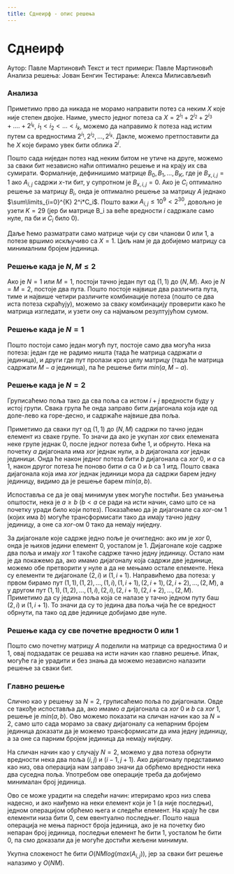 ```yaml
---
title: Сднеирф - опис решења
---
```


# Сднеирф

Аутор: Павле Мартиновић
Текст и тест примери: Павле Мартиновић
Анализа решења: Јован Бенгин
Тестирање: Алекса Милисављевић

### Анализа

Приметимо прво да никада не морамо направити потез са неким $X$ које није степен двојке. Наиме, уместо једног потеза са $X = 2^{i_1} + 2^{i_2} + 2^{i_3} + .... + 2^{i_k}$, $i_1 < i_2 < ... < i_k$, можемо да направимо $k$ потеза над истим путем са вредностима $2^{i_1}, 2^{i_2}, ... , 2^{i_k}$. Дакле, можемо претпоставити да ће $X$ које бирамо увек бити облика $2^j$. 

Пошто сада ниједан потез над неким битом не утиче на друге, можемо за сваки бит независно наћи оптимално решење и на крају их сва сумирати.
Формалније, дефинишимо матрице $B_0, B_1, ... , B_K$, где је $B_{x, i, j} = 1$ ако $A_{i, j}$ садржи $x$-ти бит, у супротном је $B_{x, i, j} = 0$. Ако је $C_i$ оптимално решење за матрицу $B_i$, онда је оптимално решење за матрицу $A$ једнако $\sum\limits_{i=0}^{K} 2^i*C_i$. Пошто важи $A_{i,j} \leq 10^9 < 2^{30}$, довољно је узети $K = 29$ (јер би матрице B_i за веће вредности $i$ садржале само нуле, па би и $C_i$ било $0$).

Даље ћемо разматрати само матрице чији су сви чланови $0$ или $1$, а потезе вршимо искључиво са $X = 1$. Циљ нам је да добијемо матрицу са минималним бројем јединица.

 ### Решење када је $N, M \leq 2$

Ако је $N = 1$ или $M = 1$, постоји тачно један пут од $(1, 1)$ до $(N, M)$. Ако је $N = M = 2$, постоје два пута.
Пошто постоје највише два различита пута, тиме и највише четири различите комбинације потеза (пошто се два иста потеза скраћују), можемо за сваку комбинацију проверити како ће матрица изгледати, и узети ону са најмањом резултујућом сумом.

### Решење када је $N = 1$

Пошто постоји само један могућ пут, постоје само два могућа низа потеза: један где не радимо ништа (тада ће матрица садржати $a$ јединица), и други где пут пролази кроз целу матрицу (тада ће матрица садржати $M - a$ јединица), па ће решење бити $min(a, M - a)$.

### Решење када је $N = 2$

Груписаћемо поља тако да сва поља са истом $i + j$ вредности буду у истој групи. Свака група ће онда заправо бити дијагонала која иде од доле-лево ка горе-десно, и садржаће највише два поља.

Приметимо да сваки пут од  $(1, 1)$ до $(N, M)$ садржи по тачно један елемент из сваке групе. То значи да ако је укупан *xor* свих елемената неке групе једнак $0$, после једног потеза биће $1$, и обрнуто. Нека на почетку $a$ дијагонала има *xor* једнак нули, а $b$ дијагонала *xor* једнак јединици. Онда ће након једног потеза бити $b$ дијагонала са *xor* $0$, и $a$ са $1$, након другог потеза ће поново бити $a$ са $0$ и $b$ са $1$ итд. Пошто свака дијагонала која има *xor* једнак јединици мора да садржи барем једну јединицу, видимо да је решење барем $min(a, b)$.

Испоставља се да је овај минимум увек могуће постићи. Без умањења општости, нека је $a \geq b$ ($b < a$ се ради на исти начин, само што се на почетку уради било који потез). Показаћемо да је дијагонале са *xor*-ом $1$ (којих има $b$) могуће трансформисати тако да имају тачно једну јединицу, а оне са *xor*-ом $0$ тако да немају ниједну.

За дијагонале које садрже једно поље је очигледно: ако им је *xor* $0$, онда је њихов једини елемент $0$, уосталом је $1$.
Дијагонале које садрже два поља и имају *xor* $1$ такоће садрже тачно једну јединицу.
Остало нам је да покажемо да, ако имамо дијагоналу која садржи две јединице, можемо обе претворити у нуле а да не мењамо остале елементе. Нека су елементи те дијагонале $(2, i)$ и $(1, i + 1)$. Направићемо два потеза: у првом бирамо пут $(1, 1), (1, 2), ... , (1, i), (1, i+1), (2, i+1), (2, i+2), ..., (2, M)$, а у другом пут $(1, 1), (1, 2), ... , (1, i), (2, i), (2, i+1), (2, i+2), ... , (2, M)$. Приметимо да су једина поља која се налазе у тачно једном путу баш $(2, i)$ и $(1, i + 1)$. То значи да су то једина два поља чија ће се вредност обрнути, па тако од две јединице добијамо две нуле.

### Решење када су све почетне вредности $0$ или $1$

Пошто смо почетну матрицу $A$ поделили на матрице са вредностима $0$ и $1$, овај подзадатак се решава на исти начин као главно решење. Ипак, могуће га је урадити и без знања да можемо независно налазити решење за сваки бит.

### Главно решење

Слично као у решењу за $N = 2$, груписаћемо поља по дијагонали. Овде се такође испоставља да, ако имамо $a$ дијагонала са *xor* $0$ и $b$ са *xor* $1$, решење је $min(a, b)$. Ово можемо показати на сличан начин као за $N = 2$, само што сада морамо за сваку дијагоналу са непарним бројем јединица доказати да је можемо трансформисати да има једну јединицу, а за оне са парним бројем јединица да немају ниједну.

На сличан начин као у случају $N = 2$, можемо у два потеза обрнути вредности нека два поља $(i, j)$ и $(i -1, j + 1)$. Ако дијагоналу представимо као низ, ова операција нам заправо значи да обрћемо вредности нека два суседна поља. Употребом ове операције треба да добијемо минималан број јединица.

Ово се може урадити на следећи начин: итерирамо кроз низ слева надесно, и ако наиђемо на неки елемент који је $1$ (а није последњи), једном операцијом обрћемо њега и следећи елемент.
На крају ће сви елементи низа бити $0$, сем евентуално последњег. Пошто наша операција не мења парност броја јединица, ако је на почетку био непаран број јединица, последњи елемент ће бити $1$, уосталом ће бити $0$, па смо доказали да је могуће достићи жељени минимум.

Укупна сложеност ће бити $O(NMlog(max(A_{i,j}))$, јер за сваки бит решење налазимо у $O(NM)$.
